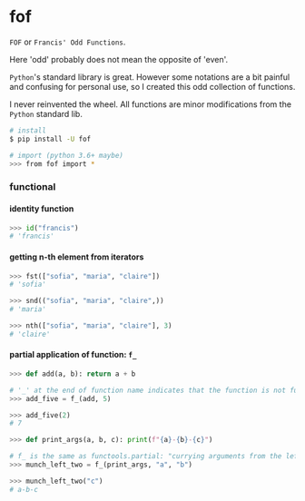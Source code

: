 # fof

`FOF` or `Francis' Odd Functions`.

Here 'odd' probably does not mean the opposite of 'even'.


`Python`'s standard library is great. However some notations are a bit painful and confusing for personal use, so I created this odd collection of functions.

I never reinvented the wheel. All functions are minor modifications from the `Python` standard lib.



```bash
# install
$ pip install -U fof

# import (python 3.6+ maybe)
>>> from fof import *
```

### functional

#### identity function
```python
>>> id("francis")
# 'francis'
```

#### getting n-th element from iterators
```python
>>> fst(["sofia", "maria", "claire"])
# 'sofia'

>>> snd(("sofia", "maria", "claire",))
# 'maria'

>>> nth(["sofia", "maria", "claire"], 3)
# 'claire'
```

#### partial application of function: `f_`
```python
>>> def add(a, b): return a + b

# '_' at the end of function name indicates that the function is not fully evaluated yet.
>>> add_five = f_(add, 5)

>>> add_five(2)
# 7

>>> def print_args(a, b, c): print(f"{a}-{b}-{c}")

# f_ is the same as functools.partial: "currying arguments from the left"
>>> munch_left_two = f_(print_args, "a", "b")

>>> munch_left_two("c")
# a-b-c
```

>>>

